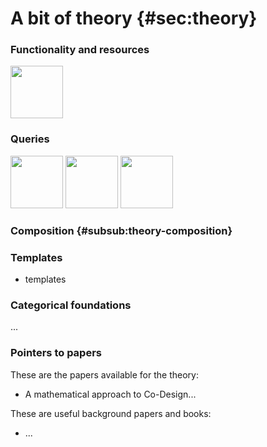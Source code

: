 # A bit of theory  {#sec:theory}


### Functionality and resources

<style type='text/css'>
img.art {
    height: 6em;
}

</style>

<img class='art'  latex-options='scale=0.33'  src="gmcdp_setup.pdf" />


### Queries


<img class='art' latex-options='scale=0.33' src="gmcdp_setup_query_r.pdf"/>

<img class='art' latex-options='scale=0.33' src="gmcdp_setup_query_f.pdf"/>

<img class='art' latex-options='scale=0.33' src="gmcdp_setup_h.pdf"/>

### Composition {#subsub:theory-composition}


### Templates
* templates

### Categorical foundations

...

### Pointers to papers

These are the papers available for the theory:

* A mathematical approach to Co-Design...

These are useful background papers and books:

* ...
